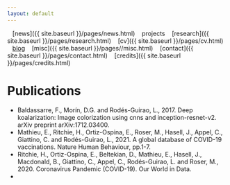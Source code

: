 ```yaml
---
layout: default
---
```


<a href="{{ site.baseurl }}/index.html" class="back2"><i class="fa fa-home" aria-hidden="true"></i></a> &nbsp;&nbsp; 
[news]({{ site.baseurl }}/pages/news.html) &nbsp;&nbsp; projects &nbsp;&nbsp; [research]({{ site.baseurl }}/pages/research.html) &nbsp;&nbsp;
[cv]({{ site.baseurl }}/pages/cv.html) &nbsp;&nbsp; [blog](https://medium.com/@lucasrg) &nbsp;&nbsp; [misc]({{ site.baseurl }}/pages//misc.html) &nbsp;&nbsp;
[contact]({{ site.baseurl }}/pages/contact.html) &nbsp;&nbsp; [credits]({{ site.baseurl }}/pages/credits.html)<br/>
# Publications

- Baldassarre, F., Morín, D.G. and Rodés-Guirao, L., 2017. Deep koalarization: Image colorization using cnns and
  inception-resnet-v2. arXiv preprint arXiv:1712.03400.
- Mathieu, E., Ritchie, H., Ortiz-Ospina, E., Roser, M., Hasell, J., Appel, C., Giattino, C. and Rodés-Guirao, L., 2021.
  A global database of COVID-19 vaccinations. Nature Human Behaviour, pp.1-7.
- Ritchie, H., Ortiz-Ospina, E., Beltekian, D., Mathieu, E., Hasell, J., Macdonald, B., Giattino, C., Appel, C.,
  Rodés-Guirao, L. and Roser, M., 2020. Coronavirus Pandemic (COVID-19). Our World in Data.
- 

